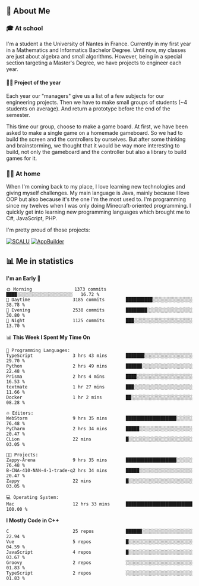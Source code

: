 ## 👀 About Me

### 🎓 At school

I'm a student a the University of Nantes in France. Currently in my first year in a Mathematics and Informatics Bachelor Degree. Until now, my classes are just about algebra and small algorithms. However, being in a special section targeting a Master's Degree, we have projects to engineer each year. 

#### 🔧🔬 Project of the year

Each year our "managers" give us a list of a few subjects for our engineering projects. Then we have to make small groups of students (~4 students on average). And return a prototype before the end of the semester.

This time our group, choose to make a game board. At first, we have been asked to make a single game on a homemade gameboard. So we had to build the screen and the controllers by ourselves. 
But after some thinking and brainstorming, we thought that it would be way more interesting to build, not only the gameboard and the controller but also a library to build games for it.

### 👨‍💻 At home

When I'm coming back to my place, I love learning new technologies and giving myself challenges. My main language is Java, mainly because I love OOP but also because it's the one I'm the most used to. I'm programming since my twelves when I was only doing Minecraft-oriented programming.  I quickly get into learning new programming languages which brought me to C#, JavaScript, PHP. 

I'm pretty proud of those projects:

[![SCALU](https://github-readme-stats.vercel.app/api/pin?username=renardfute&repo=SCALU)](https://github.com/renardfute/scalu)
[![AppBuilder](https://github-readme-stats.vercel.app/api/pin?username=pulsedev2&repo=AppBuilder)](https://github.com/pulsedev2/AppBuilder)

## 📊 Me in statistics
<!--START_SECTION:waka-->
**I'm an Early 🐤** 

```text
🌞 Morning                1373 commits        ████░░░░░░░░░░░░░░░░░░░░░   16.72 % 
🌆 Daytime                3185 commits        ██████████░░░░░░░░░░░░░░░   38.78 % 
🌃 Evening                2530 commits        ████████░░░░░░░░░░░░░░░░░   30.80 % 
🌙 Night                  1125 commits        ███░░░░░░░░░░░░░░░░░░░░░░   13.70 % 
```


📊 **This Week I Spent My Time On** 

```text
💬 Programming Languages: 
TypeScript               3 hrs 43 mins       ███████░░░░░░░░░░░░░░░░░░   29.70 % 
Python                   2 hrs 49 mins       ██████░░░░░░░░░░░░░░░░░░░   22.48 % 
Prisma                   2 hrs 4 mins        ████░░░░░░░░░░░░░░░░░░░░░   16.53 % 
textmate                 1 hr 27 mins        ███░░░░░░░░░░░░░░░░░░░░░░   11.66 % 
Docker                   1 hr 2 mins         ██░░░░░░░░░░░░░░░░░░░░░░░   08.28 % 

🔥 Editors: 
WebStorm                 9 hrs 35 mins       ███████████████████░░░░░░   76.48 % 
PyCharm                  2 hrs 34 mins       █████░░░░░░░░░░░░░░░░░░░░   20.47 % 
CLion                    22 mins             █░░░░░░░░░░░░░░░░░░░░░░░░   03.05 % 

🐱‍💻 Projects: 
Zappy-Arena              9 hrs 35 mins       ███████████████████░░░░░░   76.48 % 
B-CNA-410-NAN-4-1-trade-q2 hrs 34 mins       █████░░░░░░░░░░░░░░░░░░░░   20.47 % 
Zappy                    22 mins             █░░░░░░░░░░░░░░░░░░░░░░░░   03.05 % 

💻 Operating System: 
Mac                      12 hrs 33 mins      █████████████████████████   100.00 % 
```

**I Mostly Code in C++** 

```text
C                        25 repos            ██████░░░░░░░░░░░░░░░░░░░   22.94 % 
Vue                      5 repos             █░░░░░░░░░░░░░░░░░░░░░░░░   04.59 % 
JavaScript               4 repos             █░░░░░░░░░░░░░░░░░░░░░░░░   03.67 % 
Groovy                   2 repos             ░░░░░░░░░░░░░░░░░░░░░░░░░   01.83 % 
TypeScript               2 repos             ░░░░░░░░░░░░░░░░░░░░░░░░░   01.83 % 
```




<!--END_SECTION:waka-->
